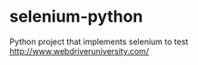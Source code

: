 # selenium-python
Python project that implements selenium to test http://www.webdriveruniversity.com/
